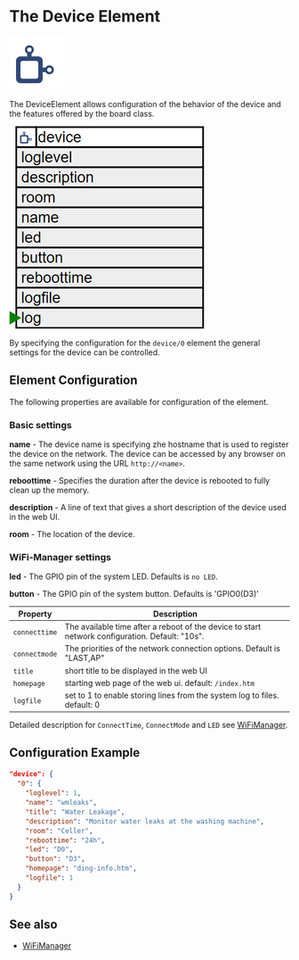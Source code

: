 # The Device Element

<div class="excerpt">
  <img src="/i/device.svg">
  <p>The DeviceElement allows configuration of the behavior of the device and the features offered by the board class.</p>
</div>




![Device Properties and actions](deviceapi.png)

By specifying the configuration for the `device/0` element the general settings for the device can be controlled.

## Element Configuration

The following properties are available for configuration of the element.

### Basic settings

**name** - The device name is specifying zhe hostname that is used to register the device on the network. The device can be accessed by any browser on the same network using the URL `http://<name>`.

**reboottime** - Specifies the duration after the device is rebooted to fully clean up the memory.

**description** - A line of text that gives a short description of the device used in the web UI.

**room** - The location of the device.

### WiFi-Manager settings

**led** - The GPIO pin of the system LED. Defaults is `no LED`.

**button** - The GPIO pin of the system button. Defaults is 'GPIO0(D3)'


| Property      | Description                                                                                     |
| ------------- | ----------------------------------------------------------------------------------------------- |
| `connecttime` | The available time after a reboot of the device to start network configuration. Default: "10s". |
| `connectmode` | The priorities of the network connection options. Default is "LAST,AP"                          |
| `title`       | short title to be displayed in the web UI                                                       |
| `homepage`    | starting web page of the web ui. default: `/index.htm`                                          |
| `logfile`     | set to 1 to enable storing lines from the system log to files. default: 0                       |

Detailed description for `ConnectTime`, `ConnectMode` and `LED` see [WiFiManager](wifimanager).

## Configuration Example

```JSON
"device": {
  "0": {
    "loglevel": 1,
    "name": "wmleaks",
    "title": "Water Leakage",
    "description": "Monitor water leaks at the washing machine",
    "room": "Celler",
    "reboottime": "24h",
    "led": "D0",
    "button": "D3",
    "homepage": "ding-info.htm",
    "logfile": 1
  }
}
```

## See also

* [WiFiManager](wifimanager)